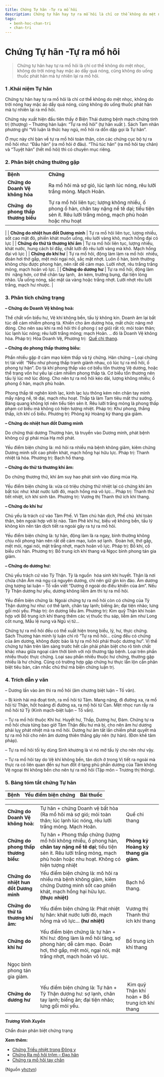 ```yaml
---
title: Chứng Tự hãn -Tự ra mồ hôi
description: Chứng tự hãn hay tự ra mồ hôi là chỉ cơ thể không do mệt nhọc, không do trời nóng hay mặc áo dầy quá nóng, cũng không do uống thuốc phát hãn mà tự nhiên lại ra mồ hôi.
tags:
  - benh-hoc-chan-tri
  - chan-tri
---
```


# Chứng Tự hãn -Tự ra mồ hôi 

> Chứng tự hãn hay tự ra mồ hôi là chỉ cơ thể không do mệt nhọc, không do trời nóng hay mặc áo dầy quá nóng, cũng không do uống thuốc phát hãn mà tự nhiên lại ra mồ hôi.

### 1 .Khái niệm Tự hãn

Chứng tự hãn hay tự ra mồ hôi là chỉ cơ thể không do mệt nhọc, không do trời nóng hay mặc áo dầy quá nóng, cũng không do uống thuốc phát hãn mà tự nhiên lại ra mồ hôi.

Chứng này xuất hiện đầu tiên thấy ở Biện Thái dương bệnh mạch chứng tính trị (thượng) – Thương hàn luận: “Tự ra mồ hôi” (tự hãn xuất ). Sách Tam nhân phương ghi “Vô luận là thức hay ngủ, mồ hôi ra dồn dập gọi là Tự hãn”.

Ở mục này chỉ bàn về tự ra mồ hôi toàn thân, còn các chứng cục bộ tự ra mồ hôi như: “Đầu hãn” (ra mồ hôi ở đâu). “Thủ túc hãn” (ra mồ hôi tay chân) và “Tuyệt hãn” (hết mồ hôi) thì có chuyên mục riêng.

### 2. Phân biệt chứng thường gặp

|  |  |
| --- | --- |
| **Bệnh** | **Chứng** |
| **Chứng do Doanh Vệ không hòa** | Ra mồ hôi mà sợ gió, lúc lạnh lúc nóng, rêu lưỡi trắng mỏng. Mạch Hoãn. |
| **Chứng  do phong thấp thương biểu** | Tự ra mồ hôi liên tục; lượng không nhiều, ố phong ố hàn, chân tay nặng nề tê dại; tiểu tiện sẻn ít. Rêu lưỡi trắng mỏng, mạch phù hoãn hoặc nhu hoạt
 |
| **Chứng do nhiệt hun đốt Dương minh** | Tự ra mồ hôi liên tục, lượng nhiều, sốt cao mặt đỏ, phiền khát muốn uống, rêu lưỡi vàng khô, mạch hồng đại có lực |
| ****Chứng** do thứ tà thương khí âm** | Tự ra mồ hôi liên tục, lượng nhiều, khát nước, hung cách bĩ đầy, chất lưỡi đỏ rêu lưỡi vàng mà khô. Mạch hồng đại vô lực
 |
| **Chứng do khí hư** | Tự ra mồ hôi, động làm làm ra mồ hôi  nhiều, đoản hơi thở gấp, mệt mỏi ngại nói, sắc mặt nhợt. Luôn ố hàn, bình thường không chịu được phong hàn, nên rất dễ cảm mạo. Lưỡi nhợt, rêu trắng trắng mỏng, mạch hoãn vô lực. |
| **Chứng do dương hư** | Tự ra mồ hôi, động làm thì  nặng hơn, cơ thể chân tay lạnh,  ăn kém, trướng bụng, đại tiện lỏng nhão. Ưa uống nóng, sắc mặt úa vàng hoặc trắng nhợt. Lưỡi nhợt rêu lưỡi trắng, mạch hư nhược.
 |

### 3. Phân tích chứng trạng

**– Chứng do Doanh Vệ không hoà:** 

Thể chất vốn biểu hư, Vệ khí không bền, tấu lý không kín. Doanh âm lại bất túc dễ cảm nhiễm phong tà. Khiến cho âm dương hòa, mất chức năng mở đóng. Cho nên sau khi ra mồ hôi thì ố phong ( sợ gió) rất rõ; mỏi toàn thân; lúc lạnh lúc nóng; rêu lưỡi trắng mỏng; mạch Hoãn. .. đó là Doanh Vệ không hòa. Pháp trị: Hòa Doanh Vệ, Phương trị:  [Quế chi thang](/yhctvn/bai-thuoc-que-chi-thang).

**– Chứng do phong thấp thương biểu:** 

Phần nhiều gặp ở cảm mạo kiêm thấp và tý chứng. Hãn chứng – Loại chứng trị tài viết  “Nếu như phong thấp tranh giành nhau, có lúc tự ra mồ hôi, ố phong tự hãn”. Do tà khí phong thấp vào cơ biểu tổn thương Vệ dương, hoặc thể trạng vốn hư yếu lại cảm nhiễm phong thấp tà. Cơ biểu tổn thương nên tấu lý lúc mở lúc đóng. Cho nên tự ra mồ hôi kéo dài, lượng không nhiều; ố phong ố hàn, mạch phù hoãn. 

Phong thấp tê nghẽn kinh lạc, kinh lạc lưu thông kém nên chân tay mình mẩy nặng nề, tê dại, mạch nhu hoạt. Thấp tà làm Tam tiêu mất thư sướng. Bàng quang không lợi nên tiểu tiện sẻn ít. Rêu lưỡi trắng mỏng là phong thấp phạm cơ biểu mà không có hiện tượng nhiệt. Pháp trị: Khư phong, thắng thấp, ích khí cố biểu. Phương trị: Phòng kỷ Hoàng kỳ thang gia giảm.

**– Chứng do nhiệt hun đốt Dương minh** 

Do chứng thái dương Thương hàn, tà truyền vào Dương minh, phát bệnh không cứ gì phải mùa Hạ mới phát.

Yếu điểm biện chứng là: mô hôi ra nhiều mà bệnh không giảm, kiêm chứng Dương minh sốt cao phiền khát, mạch hồng hại hữu lực. Pháp trị: Thanh nhiệt tả hỏa. Phương trị: Bạch hổ thang.

**– Chứng do thử tà thương khí âm:**

Do chứng thương thử, khí âm suy hao phát sinh vào đúng mùa Hạ.

Yếu điểm biện chứng là: vừa có triệu chứng thử nhiệt lại có chứng khí âm bất túc như: khát nước lưỡi đỏ, mạch hồng mà vô lực… Pháp trị: Thanh thử tiết nhiệt, ích khí sinh tân. Phương trị: Vương thị Thanh thử ích khí thang.

**– Chứng do khí hư**

Chủ yếu là trách cứ vào Tâm Phế. Vì Tâm chủ hãn dịch, Phế chủ  khí toàn thân, bên ngoài hợp với bì nào. Tâm Phê khí hư, biểu vệ không bền, tấu lý không kín nên tân dịch tiết ra ngoài gây ra tự ra mồ hôi.

Yếu điểm biện chứng là: tự hãn, động làm là ra ngay, bình thường không chịu nổi phong hàn nên rất dễ cảm mạo, luôn sợ lạnh.  Đoàn hơi, thở gấp, mệt mỏi, ngại nói, mặt trắng nhợt, mạch hoãn vô lực. Pháp trị: Bổ khí, cố biểu chỉ hãn. Phương trị: Bổ trung ích khí thang và Ngọc bình phong tán gia giảm.

**– Chứng do dương hư:** 

Chủ yếu trách cứ vào Tỳ Thận. Tỳ là nguồn  hóa sinh khí huyết. Thận là nơi chứa chân Âm mà ngụ cả nguyên dương, chỉ nên giữ gìn kín đáo. Âm dương ứng tượng lai luận – Tố vấn viết “Dương ở ngoài do điều khiển của âm”. Nếu Tỳ Thận dương hư yếu, dương không liễm âm thì tự ra mồ hôi.

Yếu điểm biện chứng là: Ngoài chứng tự ra mồ hôi còn có chứng của Tỳ Thận dương hư như: cơ thể lạnh, chân tay lạnh; biếng ăn; đại tiện nhão; lưng gối mỏi yếu. Pháp trị: ôn dương liễu âm. Phương trị: Kim quỹ Thận khí hoàn hợp với Bổ trung ích khí thang thêm các vị thuốc thu sáp, liễm âm như Long cốt nung, Mẫu lệ nung và Ngũ vị tử…

Chứng tự ra mồ hôi đều có thể xuất hiện trong biểu, lý, hư, thực chứng. Sách Thương hàn minh lý luận chỉ rõ “Tự ra mồ hôi… cũng đều có chứng của âm dương, không được bảo là tự ra mồ hôi phải thuộc dương hư”. Vì thể chứng tự hãn trên lâm sàng trước hết cần phải phân biệt cho rõ tính chất khác nhau giữa ngoại cảm thời bình với nội thương tập bệnh. Loại trên phần nhiều thuộc thực chứng. Loại sau phần nhiều thuộc hư chứng, thường gặp nhiều là hư chứng. Cũng có trường hợp gặp chứng hư thực lẫn lộn cần phân biệt tiêu bản, cân nhắc chủ thứ mà biện chứng luận trị.

### 4. Trích dẫn y văn

– Dương lấn vào âm thì ra mồ hôi (âm chương biệt luận – Tố vân).

– Bị kinh hãi mà đoạt tinh, ra mồ hôi từ Tâm. Mang nặng, đi đường xa, ra mồ hôi từ Thận, hốt hoảng đi đường xa, ra mồ hôi từ Can. Mệt nhọc run rẩy ra mồ hôi từ Tỳ (Kinh mạch-biệt luận – Tố vấn).

– Tự ra mồ hôi thuộc Khí hư. Huyết hư, Thấp, Dương hư, Đàm. Chứng tự ra mồ hôi chưa từng bao giờ Tâm Thận đều hư mà bị, cho nên âm hư dương phải lụỵ phát nhiệt mà ra mồ hôi. Dương hư âm tất lấn chiếm phát quyết mà tự ra mồ hôi cho nên âm dương thiên thắng gây nên (tự hãn). (Đơn khê tâm pháp).

– Tự ra mồ hôi tối kỵ dùng Sinh khương là vì nó mở tấu lý cho nên như vậy.

– Tự ra mồ hôi tay do Vệ khí không bền, tân dịch ở trong Vị tiết ra ngoài mà thực ra có liên quan đến sự hun đốt ở tạng phủ phần dương của Tâm không Vệ ngoại thì không bền cho nên tự ra mồ hôi (Tập môn – Trương thị thông).

### 5. Bảng tóm tắt chứng Tự hãn

|  |  |  |
| --- | --- | --- |
| **Bệnh** | **Yếu điểm biện chứng** | **Bài thuốc** |

|  |  |  |
| --- | --- | --- |
| **Chứng do Doanh Vệ không hoà:** | Tự hãn + chứng Doanh vệ bất hòa (Ra mồ hôi mà sợ gió; mỏi toàn thân; lúc lạnh lúc nóng, rêu lưỡi trắng mỏng. Mạch Hoãn. | Quế chi thang |
| **Chứng do phong thấp thương biểu:** | Tự hãn + Phong thấp chứng (lượng mồ hôi không nhiều, ố phong hàn, **chân tay nặng nề tê dại**; tiểu tiện sẻn ít. Rêu lưỡi trắng mỏng, mạch phù hoãn hoặc nhu hoạt. Không có hiện tượng nhiệt | **Phòng kỷ Hoàng kỳ thang gia giảm.** |
|  **Chứng do nhiệt hun đốt Dương minh** | Yếu điểm biện chứng là: mô hôi ra nhiều mà bệnh không giảm, kiêm chứng Dương minh sốt cao phiền khát, mạch hồng hại hữu lực.  **(thực nhiệt)** | Bạch hổ thang. |
| **Chứng do thử tà thương khí âm:** | Yếu điểm biện chứng là: Phát nhiệt tự hãn: khát nước lưỡi đỏ, mạch hồng mà vô lực… **(hư nhiệt)** | Vương thị Thanh thử ích khí thang |
| **Chứng do khí hư** | Yếu điểm biện chứng là: tự hãn + Khí hư: động làm là mồ hôi tăng, sợ phong hàn; dễ cảm mạo.  Đoàn hơi, thở gấp, mệt mỏi, ngại nói, mặt trắng nhợt, mạch hoãn vô lực. | Bổ trung ích khí thang
Ngọc bình phong tán gia giảm. |
|  **Chứng do dương hư** | Yếu điểm biện chứng là: Tự hãn + Tỳ Thận dương hư: sợ lạnh, chân tay lạnh; biếng ăn; đại tiện nhão; lưng gối mỏi yếu. |  Kim quỹ Thận khí hoàn + Bổ trung ích khí thang |

***Trương Vinh Xuyên***

Chẩn đoán phân biệt chứng trạng

**Xem thêm:**

* [Chứng Triều nhiệt trong Đông y](/yhctvn/chung-trieu-nhiet-trong-dong-y)
* [Chứng Ra mồ hôi trộm – Đạo hãn](/yhctvn/chung-ra-mo-hoi-trom-dao-han)
* [Chứng ra mồ hôi tay chân](/yhctvn/chung-tay-chan-ra-mo-hoi)

(Nguồn <a href="https://yhctvn.com/chung-tu-han-tu-ra-mo-hoi/" target="_blank">yhctvn</a>)
